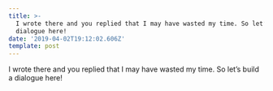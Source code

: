 ```yaml
---
title: >-
  I wrote there and you replied that I may have wasted my time. So let’s build a
  dialogue here!
date: '2019-04-02T19:12:02.606Z'
template: post
---
```

I wrote there and you replied that I may have wasted my time. So let’s build a dialogue here!

